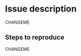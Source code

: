 <!-- This is the issue template for black panther -->
<!-- Please delete the comments marked with _delete this part_ -->
<!-- Also change parts marked with CHANGME -->

<!-- _delete this part_
Short description : please describe the nature of the issue or request succinctly
-->
# Issue description 

CHANGEME

## Steps to reproduce
<!-- Provide the steps needed for the maintainers to reproduce the issue -->

CHANGEME
